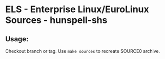 # ELS - Enterprise Linux/EuroLinux Sources - hunspell-shs
 
## Usage:
  Checkout branch or tag. Use `make sources` to recreate  SOURCE0 archive.
